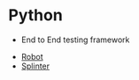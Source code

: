 # Python

*  End to End testing framework
- [Robot](http://robotframework.org/)
- [Splinter](http://splinter.readthedocs.io/)
